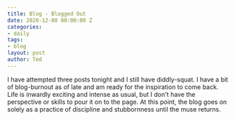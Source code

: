 ```yaml
---
title: Blog - Blogged Out
date: 2020-12-08 00:00:00 Z
categories:
- daily
tags:
- blog
layout: post
author: Ted
---
```


I have attempted three posts tonight and I still have diddly-squat. I have a bit of blog-burnout as of late and am ready for the inspiration to come back. Life is inwardly exciting and intense as usual, but I don't have the perspective or skills to pour it on to the page. At this point, the blog goes on solely as a practice of discipline and stubbornness until the muse returns. 
